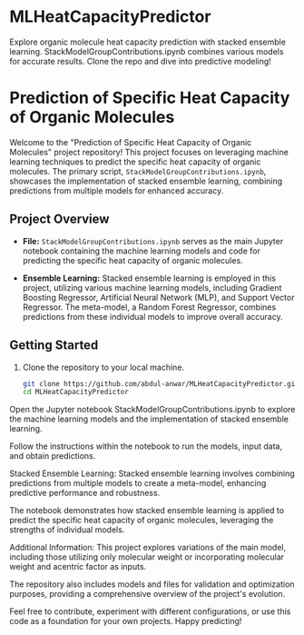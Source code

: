 # MLHeatCapacityPredictor
Explore organic molecule heat capacity prediction with stacked ensemble learning. StackModelGroupContributions.ipynb combines various models for accurate results. Clone the repo and dive into predictive modeling!

# Prediction of Specific Heat Capacity of Organic Molecules
Welcome to the "Prediction of Specific Heat Capacity of Organic Molecules" project repository! This project focuses on leveraging machine learning techniques to predict the specific heat capacity of organic molecules. The primary script, `StackModelGroupContributions.ipynb`, showcases the implementation of stacked ensemble learning, combining predictions from multiple models for enhanced accuracy.

## Project Overview
- **File:** `StackModelGroupContributions.ipynb` serves as the main Jupyter notebook containing the machine learning models and code for predicting the specific heat capacity of organic molecules.

- **Ensemble Learning:** Stacked ensemble learning is employed in this project, utilizing various machine learning models, including Gradient Boosting Regressor, Artificial Neural Network (MLP), and Support Vector Regressor. The meta-model, a Random Forest Regressor, combines predictions from these individual models to improve overall accuracy.

## Getting Started
1. Clone the repository to your local machine.
   ```bash
   git clone https://github.com/abdul-anwar/MLHeatCapacityPredictor.git
   cd MLHeatCapacityPredictor

Open the Jupyter notebook StackModelGroupContributions.ipynb to explore the machine learning models and the implementation of stacked ensemble learning.

Follow the instructions within the notebook to run the models, input data, and obtain predictions.

Stacked Ensemble Learning:
Stacked ensemble learning involves combining predictions from multiple models to create a meta-model, enhancing predictive performance and robustness.

The notebook demonstrates how stacked ensemble learning is applied to predict the specific heat capacity of organic molecules, leveraging the strengths of individual models.

Additional Information:
This project explores variations of the main model, including those utilizing only molecular weight or incorporating molecular weight and acentric factor as inputs.

The repository also includes models and files for validation and optimization purposes, providing a comprehensive overview of the project's evolution.

Feel free to contribute, experiment with different configurations, or use this code as a foundation for your own projects. Happy predicting!
